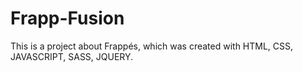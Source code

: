 # Frapp-Fusion
This is a project about Frappés, which was created with HTML, CSS, JAVASCRIPT, SASS, JQUERY.
